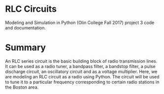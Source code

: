 # RLC Circuits

Modeling and Simulation in Python (Olin College Fall 2017) project 3 code and documentation.

# Summary

An RLC series circuit is the basic building block of radio transmission lines. It can be used as a radio tuner, a bandpass filter, a bandstop filter, a pulse discharge circuit, an oscillatory circuit and as a voltage multiplier. Here, we are modeling an RLC circuit as a radio using Python. The circuit will be used to tune it to a particular frequency corresponding to certain radio stations in the Boston area.
